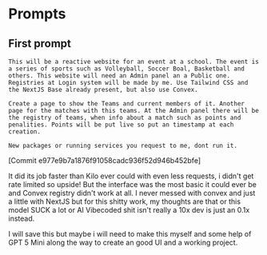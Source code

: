 # Prompts
## First prompt

```
This will be a reactive website for an event at a school. The event is a series of sports such as Volleyball, Soccer Boal, Basketball and others. This website will need an Admin panel an a Public one. Registries at Login system will be made by me. Use Tailwind CSS and the NextJS Base already present, but also use Convex.

Create a page to show the Teams and current members of it. Another page for the matches with this teams. At the Admin panel there will be the registry of teams, when info about a match such as points and penalities. Points will be put live so put an timestamp at each creation.

New packages or running services you request to me, dont run it.
```

[Commit e977e9b7a1876f91058cadc936f52d946b452bfe]

It did its job faster than Kilo ever could with even less requests, i didn't get rate limited so upside! But the interface was the most basic it could ever be and Convex registry didn't work at all. I never messed with convex and just a little with NextJS but for this shitty work, my thoughts are that or this model SUCK a lot or AI Vibecoded shit isn't really a 10x dev is just an 0.1x instead.

I will save this but maybe i will need to make this myself and some help of GPT 5 Mini along the way to create an good UI and a working project.